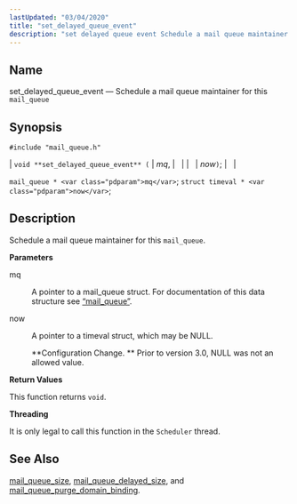 ```yaml
---
lastUpdated: "03/04/2020"
title: "set_delayed_queue_event"
description: "set delayed queue event Schedule a mail queue maintainer for this mail queue void set delayed queue event mq now mail queue mq struct timeval now Schedule a mail queue maintainer for this mail queue mq A pointer to a mail queue struct For documentation of this data structure see..."
---
```


<a name="apis.set_delayed_queue_event"></a> 
## Name

set_delayed_queue_event — Schedule a mail queue maintainer for this `mail_queue`

## Synopsis

`#include "mail_queue.h"`

| `void **set_delayed_queue_event** (` | <var class="pdparam">mq</var>, |   |
|   | <var class="pdparam">now</var>`)`; |   |

`mail_queue * <var class="pdparam">mq</var>`;
`struct timeval * <var class="pdparam">now</var>`;<a name="idp51944800"></a> 
## Description

Schedule a mail queue maintainer for this `mail_queue`.

**<a name="idp51946464"></a> Parameters**

<dl class="variablelist">

<dt>mq</dt>

<dd>

A pointer to a mail_queue struct. For documentation of this data structure see [“mail_queue”](/momentum/3/3-api/structs-mail-queue).

</dd>

<dt>now</dt>

<dd>

A pointer to a timeval struct, which may be NULL.

**Configuration Change. ** Prior to version 3.0, NULL was not an allowed value.

</dd>

</dl>

**<a name="idp51953344"></a> Return Values**

This function returns `void`.

**<a name="idp51954704"></a> Threading**

It is only legal to call this function in the `Scheduler` thread.

<a name="idp51956256"></a> 
## See Also

[mail_queue_size](/momentum/3/3-api/apis-mail-queue-size), [mail_queue_delayed_size](/momentum/3/3-api/apis-mail-queue-delayed-size), and [mail_queue_purge_domain_binding](/momentum/3/3-api/apis-mail-queue-purge-domain-binding).